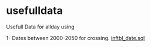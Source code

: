 # usefulldata
Usefull Data for allday using

1- Dates between 2000-2050 for crossing. [inftbl_date.sql](https://github.com/bahadirdogru/usefulldata/blob/master/inftbl_date.sql)
